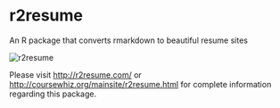 # r2resume
 

An R package that converts rmarkdown to beautiful resume sites

![r2resume](http://r2resume.com/img/intro-img.png)

Please visit http://r2resume.com/ or http://coursewhiz.org/mainsite/r2resume.html for complete information regarding this package.
